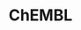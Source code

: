 ---
layout: default
bigquery: https://console.cloud.google.com/bigquery?p=patents-public-data&d=ebi_chembl&page=dataset
citation: '"The ChEMBL database in 2017." Anna Gaulton, Anne Hersey, Michał Nowotka,
  A Patrícia Bento, Jon Chambers, David Mendez, Prudence Mutowo, Francis Atkinson,
  Louisa J Bellis, Elena Cibrián-Uhalte, Mark Davies, Nathan Dedman, Anneli Karlsson,
  María Paula Magariños, John P Overington, George Papadatos, Ines Smit, Andrew R
  Leach Nucleic acids Research (2017) 45 (Database Issue), D945-D954'
contributors: European Bioinformatics Institute
cost: None
description: ChEMBL Data is a manually curated database of small molecules used in
  drug discovery, including information about existing patented drugs.
documentation: 'schema: https://www.ebi.ac.uk/chembl/db_schema


  '
last_edit: 04/06/2022, 07:53:58
location: https://console.cloud.google.com/marketplace/product/google_patents_public_datasets/chembl
maintained_by: EMBL-EBI, an outstation of European Molecular Biology Laboratory
related_publications: '

  ChEMBL: towards direct deposition of bioassay data.


  Mendez D, Gaulton A, Bento AP, Chambers J, De Veij M, Félix E, Magariños MP, Mosquera
  JF, Mutowo P, Nowotka M, Gordillo-Marañón M, Hunter F, Junco L, Mugumbate G, Rodriguez-Lopez
  M, Atkinson F, Bosc N, Radoux CJ, Segura-Cabrera A, Hersey A, Leach AR.


  — Nucleic Acids Res. 2019; 47(D1):D930-D940. doi: 10.1093/nar/gky1075

  '
schema_fields:
- l2
- assay_id
- cx_logd
- orig_description
- oc_id
- action_type
- assay_strain
- alogp
- curated_by
- comp_go_id
- level4
- molecular_mechanism
- ddd_comment
- units
- cell_id
- topical
- class_level
- bto_id
- patent_expire_date
- molfile
- predbind_id
- mw_freebase
- who_name
- frac_class_id
- molecule_type
- data_validity_comment
- research_stem
- drug_product_flag
- warning_country
- assay_param_id
- ass_cls_map_id
- mc_organism
- l7
- tissue_id
- ap_id
- warning_id
- binding_site_comment
- rtb
- uberon_id
- comments
- parameter_type
- assay_source
- efo_id
- assay_tax_id
- cellosaurus_id
- l6
- patent_id
- go_id
- relationship
- metabolite_record_id
- end_position
- ddd_units
- indication_class
- ridx
- mw_monoisotopic
- normal_range_min
- as_id
- standard_text_value
- set_name
- published_relation
- active_molregno
- natural_product
- l3
- level3_description
- selectivity_comment
- class_type
- molecular_species
- relationship_desc
- drug_record_id
- oral
- helm_notation
- cell_source_tax_id
- alert_set_id
- withdrawn_flag
- description
- job_id
- sequence
- homologue
- chebi_par_id
- bei
- confidence_score
- upper_value
- l5
- src_short_name
- aspect
- strength
- cell_source_tissue
- molsyn_id
- last_page
- irac_code
- met_id
- canonical_smiles
- usan_substem
- year
- indref_id
- ingredient
- co_stem_id
- mesh_heading
- max_phase
- innovator_company
- downgraded
- nda_type
- first_in_class
- level4_description
- activity_count
- bao_endpoint
- stem_class
- mol_irac_id
- biocomp_id
- withdrawn_reason
- relationship_type
- formulation_id
- targrel_id
- level1
- bao_id
- dosed_ingredient
- synonyms
- drug_substance_flag
- chirality
- previous_company
- dosage_form
- compsyn_id
- tid
- patent_no
- availability_type
- std_act_id
- usan_stem_id
- confidence
- applicant_full_name
- variant_id
- route
- stem
- domain_description
- level3
- met_conversion
- num_ro5_violations
- psa
- submission_date
- chembl_id
- polymer_flag
- num_lipinski_ro5_violations
- activity_comment
- assay_category
- toid
- usan_stem_definition
- molregno
- active_ingredient
- res_stem_id
- level5
- warning_type
- src_assay_id
- published_value
- warning_description
- pubmed_id
- standard_inchi
- parenteral
- cx_logp
- efo_term
- authors
- protclasssyn_id
- enzyme_tid
- l8
- isoform
- potential_duplicate
- frac_code
- inorganic_flag
- ro3_pass
- qudt_units
- start_position
- hrac_class_id
- hbd
- alert_name
- full_mwt
- trade_name
- prodrug
- cell_description
- protein_class_id
- met_comment
- status
- domain_type
- definition
- approval_date
- warnref_id
- acd_logp
- mecref_id
- mec_id
- le
- standard_relation
- abstract
- standard_inchi_key
- first_approval
- num_alerts
- withdrawn_country
- l4
- doc_type
- smarts
- qed_weighted
- tax_id
- journal
- pathway_id
- mc_target_accession
- ddd_admr
- assay_subcellular_fraction
- standard_value
- withdrawn_year
- comp_class_id
- issue
- ref_type
- site_id
- first_page
- domain_id
- assay_desc
- mesh_id
- delist_flag
- mol_frac_id
- level2
- who_extra
- parameter_value
- cpd_str_alert_id
- mutation
- actsm_id
- acd_logd
- src_id
- sitecomp_id
- source
- acd_most_bpka
- hrac_code
- record_id
- annotation
- prediction_method
- subgroup
- substrate_record_id
- warning_class
- ddd_id
- level2_description
- publication_number
- last_active
- cidx
- pchembl_value
- compound_name
- disease_efficacy
- cl_lincs_id
- sequence_md5sum
- ad_type
- standard_type
- assay_tissue
- acd_most_apka
- title
- syn_type
- warning_year
- standard_upper_value
- country
- updated_on
- mc_target_type
- normal_range_max
- parent_type
- target_mapping
- hba
- pref_name
- parent_molregno
- target_desc
- db_source
- component_synonym
- uo_units
- withdrawn_class
- company
- aidx
- tid_fixed
- cell_name
- clo_id
- accession
- doi
- aromatic_rings
- usan_stem
- published_type
- mol_atc_id
- l1
- compound_key
- targcomp_id
- short_name
- full_molformula
- text_value
- metref_id
- idx
- domain_name
- entity_id
- assay_organism
- prod_pat_id
- enzyme_name
- black_box_warning
- doc_id
- ref_url
- related_tid
- parent_go_id
- assay_cell_type
- cell_source_organism
- version
- source_domain_id
- direct_interaction
- standard_flag
- drugind_id
- volume
- name
- assay_test_type
- patent_use_code
- activity_id
- target_type
- compd_id
- protein_class_desc
- lle
- rgid
- component_type
- bao_format
- cx_most_apka
- path
- product_id
- result_flag
- mechanism_of_action
- site_residues
- ref_id
- component_id
- stat
- level1_description
- organism
- value
- db_version
- structure_type
- usan_year
- major_class
- entity_type
- published_units
- alert_id
- type
- irac_class_id
- curation_comment
- mc_target_name
- assay_class_id
- tbl
- mechanism_comment
- max_phase_for_ind
- hba_lipinski
- ddd_value
- therapeutic_flag
- assay_type
- priority
- updated_by
- log_id
- src_description
- sei
- standard_units
- site_name
- relation
- parent_id
- mc_tax_id
- hbd_lipinski
- atc_code
- cell_ontology_id
- mol_hrac_id
- heavy_atoms
- label
- protein_class_synonym
- smid
- species_group_flag
- caloha_id
- src_compound_id
- cx_most_bpka
- creation_date
- pathway_key
shortname: chembl
tags:
- biotechnology
- health
- chemical
- bioinformatics
- medical
terms_of_use: CC BY-SA 3.0
title: ChEMBL
uuid: e232a192-965c-4ec9-904c-155b6dfe56c5
---